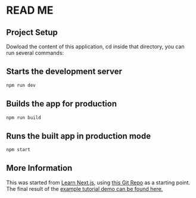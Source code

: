 # READ ME

## Project Setup

Dowload the content of this application, cd inside that directory, you can run several commands:

## Starts the development server

```sh
npm run dev
```

## Builds the app for production

```sh
npm run build
```

## Runs the built app in production mode

```sh
npm start
```

## More Information

This was started from [Learn Next.js](https://nextjs.org/learn), using [this Git Repo](https://github.com/vercel/next-learn/tree/master/basics/demo) as a starting point. The final result of the [example tutorial demo can be found here.](https://next-learn-starter.vercel.app/)
